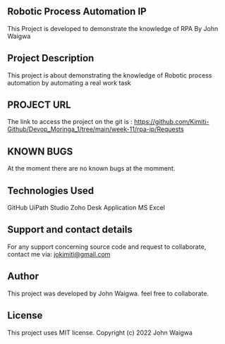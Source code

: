 ## Robotic Process Automation IP
This Project is developed to demonstrate the knowledge of RPA
By John Waigwa

## Project Description
This project is about demonstrating the knowledge of Robotic process automation by automating a real work task

## PROJECT URL
The link to access the project on the git is : https://github.com/Kimiti-Github/Devop_Moringa_1/tree/main/week-11/rpa-ip/Requests

## KNOWN BUGS
At the moment there are no known bugs at the momment.

## Technologies Used
GitHub
UiPath Studio
Zoho Desk Application
MS Excel

## Support and contact details
For any support concerning source code and request to collaborate, contact me via: jokimiti@gmail.com

## Author
This project was developed by John Waigwa. feel free to collaborate.

## License
This project uses MIT license. Copyright (c) 2022 John Waigwa
